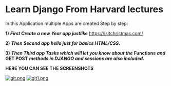 # Learn Django From Harvard lectures

In this Application multiple Apps are created Step by step:

**1)** ***First Create a new Year app justlike*** https://isitchristmas.com/

**2)** ***Then Second app hello just for basics HTML/CSS.***

**3)** ***Then Third app Tasks which will let you know about the*** **Functions** ***and*** **GET POST** ***methods in DJANGO and sessions are also included.***

**HERE YOU CAN SEE THE SCREENSHOTS**

[![git.png](https://i.postimg.cc/gcSFMPst/git.png)](https://postimg.cc/V5CV6p3X)  [![git1.png](https://i.postimg.cc/fRYPh47N/git1.png)](https://postimg.cc/87P4h0nK)
